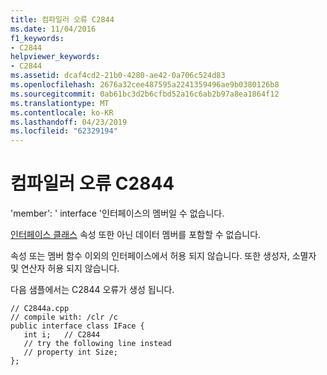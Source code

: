 ```yaml
---
title: 컴파일러 오류 C2844
ms.date: 11/04/2016
f1_keywords:
- C2844
helpviewer_keywords:
- C2844
ms.assetid: dcaf4cd2-21b0-4280-ae42-0a706c524d83
ms.openlocfilehash: 2676a32cee487595a2241359496ae9b0380126b8
ms.sourcegitcommit: 0ab61bc3d2b6cfbd52a16c6ab2b97a8ea1864f12
ms.translationtype: MT
ms.contentlocale: ko-KR
ms.lasthandoff: 04/23/2019
ms.locfileid: "62329194"
---
```

# <a name="compiler-error-c2844"></a>컴파일러 오류 C2844

'member': ' interface '인터페이스의 멤버일 수 없습니다.

[인터페이스 클래스](../../extensions/interface-class-cpp-component-extensions.md) 속성 또한 아닌 데이터 멤버를 포함할 수 없습니다.

속성 또는 멤버 함수 이외의 인터페이스에서 허용 되지 않습니다. 또한 생성자, 소멸자 및 연산자 허용 되지 않습니다.

다음 샘플에서는 C2844 오류가 생성 됩니다.

```
// C2844a.cpp
// compile with: /clr /c
public interface class IFace {
   int i;   // C2844
   // try the following line instead
   // property int Size;
};
```
